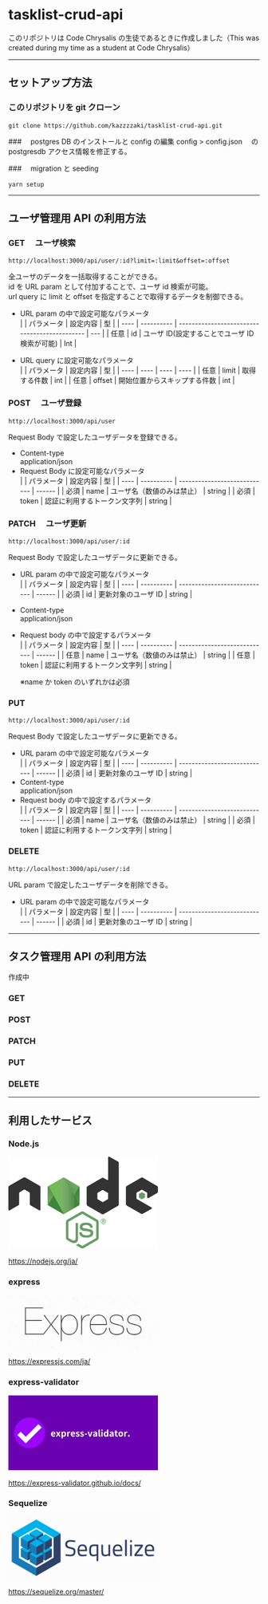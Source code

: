 # tasklist-crud-api

このリポジトリは Code Chrysalis の生徒であるときに作成しました（This was created during my time as a student at Code Chrysalis）

---

## セットアップ方法

### このリポジトリを git クローン

```
git clone https://github.com/kazzzzaki/tasklist-crud-api.git
```

###　 postgres DB のインストールと config の編集
config > config.json 　の postgresdb アクセス情報を修正する。

###　 migration と seeding

```
yarn setup
```

---

## ユーザ管理用 API の利用方法

### GET 　ユーザ検索

```
http://localhost:3000/api/user/:id?limit=:limit&offset=:offset
```

全ユーザのデータを一括取得することができる。  
id を URL param として付加することで、ユーザ id 検索が可能。  
url query に limit と offset を指定することで取得するデータを制御できる。

- URL param の中で設定可能なパラメータ  
  | | パラメータ | 設定内容 | 型 |
  | ---- | ---------- | --------------------------------------------- | --- |
  | 任意 | id | ユーザ ID(設定することでユーザ ID 検索が可能) | Int |

- URL query に設定可能なパラメータ  
  | | パラメータ | 設定内容 | 型 |
  | ---- | ---- | ---- | ---- |
  | 任意 | limit | 取得する件数 | int |
  | 任意 | offset | 開始位置からスキップする件数 | int |

### POST 　ユーザ登録

```
http://localhost:3000/api/user
```

Request Body で設定したユーザデータを登録できる。

- Content-type  
  application/json
- Request Body に設定可能なパラメータ  
  | | パラメータ | 設定内容 | 型 |
  | ---- | ---------- | ---------------------------- | ------ |
  | 必須 | name | ユーザ名（数値のみは禁止） | string |
  | 必須 | token | 認証に利用するトークン文字列 | string |

### PATCH 　ユーザ更新

```
http://localhost:3000/api/user/:id
```

Request Body で設定したユーザデータに更新できる。

- URL param の中で設定可能なパラメータ  
  | | パラメータ | 設定内容 | 型 |
  | ---- | ---------- | ---------------------------- | ------ |
  | 必須 | id | 更新対象のユーザ ID | string |
- Content-type  
  application/json
- Request body の中で設定するパラメータ  
  | | パラメータ | 設定内容 | 型 |
  | ---- | ---------- | ---------------------------- | ------ |
  | 任意 | name | ユーザ名（数値のみは禁止） | string |
  | 任意 | token | 認証に利用するトークン文字列 | string |

  ※name か token のいずれかは必須

### PUT

```
http://localhost:3000/api/user/:id
```

Request Body で設定したユーザデータに更新できる。

- URL param の中で設定可能なパラメータ  
  | | パラメータ | 設定内容 | 型 |
  | ---- | ---------- | ---------------------------- | ------ |
  | 必須 | id | 更新対象のユーザ ID | string |
- Content-type  
  application/json
- Request body の中で設定するパラメータ  
  | | パラメータ | 設定内容 | 型 |
  | ---- | ---------- | ---------------------------- | ------ |
  | 必須 | name | ユーザ名（数値のみは禁止） | string |
  | 必須 | token | 認証に利用するトークン文字列 | string |

### DELETE

```
http://localhost:3000/api/user/:id
```

URL param で設定したユーザデータを削除できる。

- URL param の中で設定可能なパラメータ  
  | | パラメータ | 設定内容 | 型 |
  | ---- | ---------- | ---------------------------- | ------ |
  | 必須 | id | 更新対象のユーザ ID | string |

---

## タスク管理用 API の利用方法

作成中

### GET

### POST

### PATCH

### PUT

### DELETE

---

## 利用したサービス

### Node.js

<img src="./nodejs.png" width="300">

https://nodejs.org/ja/

### express

<img src="./Express.jpeg" width="300">

https://expressjs.com/ja/

### express-validator

<img src="./express-validator.jpeg" width="300">

https://express-validator.github.io/docs/

### Sequelize

<img src="./sequelize.png" width="300">

https://sequelize.org/master/
